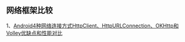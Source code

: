 

## 网络框架比较
1、[Android4种网络连接方式HttpClient、HttpURLConnection、OKHttp和Volley优缺点和性能对比](https://blog.csdn.net/qq_30044187/article/details/56672449)
